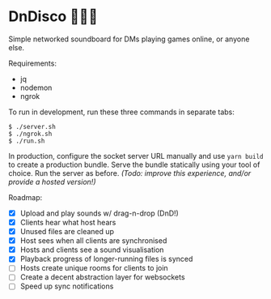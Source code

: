 # DnDisco 🐉🕺🎲

Simple networked soundboard for DMs playing games online, or anyone else.

Requirements:

* jq
* nodemon
* ngrok


To run in development, run these three commands in separate tabs:
```
$ ./server.sh
$ ./ngrok.sh
$ ./run.sh
```

In production, configure the socket server URL manually and use `yarn build` to create a production bundle. Serve the bundle statically using your tool of choice. Run the server as before. _(Todo: improve this experience, and/or provide a hosted version!)_


Roadmap: 

- [x] Upload and play sounds w/ drag-n-drop (DnD!)
- [x] Clients hear what host hears
- [x] Unused files are cleaned up
- [x] Host sees when all clients are synchronised  
- [x] Hosts and clients see a sound visualisation
- [x] Playback progress of longer-running files is synced
- [ ] Hosts create unique rooms for clients to join
- [ ] Create a decent abstraction layer for websockets
- [ ] Speed up sync notifications
